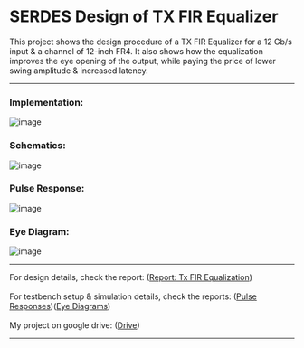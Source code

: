 # SERDES Design of TX FIR Equalizer
This project shows the design procedure of a TX FIR Equalizer for a 12 Gb/s input & a channel of 12-inch FR4. It also shows how the equalization improves the eye opening of the output, while paying the price of lower swing amplitude & increased latency.</br>
*****************
### Implementation:
![image](https://github.com/user-attachments/assets/2849aab8-456a-477c-b618-698dfebd75b8)
### Schematics:
![image](https://github.com/user-attachments/assets/54cb6963-c190-487f-a319-29606f3be136)
### Pulse Response:
![image](https://github.com/user-attachments/assets/20246ea9-7e9b-469f-9e0b-fcb3bc357aaf)
### Eye Diagram:
![image](https://github.com/user-attachments/assets/f4b49da8-0dd4-4d61-8694-ac385433c8d0)

*****************
For design details, check the report: ([Report: Tx FIR Equalization](https://github.com/muhammadaldacher/SERDES-Design-of-TX-FIR-Equalizer/blob/main/%5BReport%5D%20TX%20FIR%20Eqz%20-%20Final.pdf))</br></br>
For testbench setup & simulation details, check the reports: ([Pulse Responses](https://github.com/muhammadaldacher/SERDES-Design-of-TX-FIR-Equalizer/blob/main/Simulation%20Details/1-%20TX%20FIR%20Eqz%20-%20Pulse%20Response.pdf))([Eye Diagrams](https://github.com/muhammadaldacher/SERDES-Design-of-TX-FIR-Equalizer/blob/main/Simulation%20Details/2-%20TX%20FIR%20Eqz%20-%20Eye%20Diagram.pdf))</br></br>
My project on google drive: ([Drive](https://drive.google.com/drive/folders/1EeWcwJJzAg27cHFEme2Qibujbr__lI-B?usp=drive_link)) <br/>
*****************
